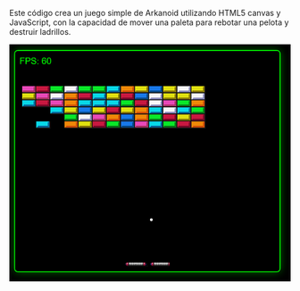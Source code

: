 Este código crea un juego simple de Arkanoid utilizando HTML5 canvas y JavaScript, con la capacidad de mover una paleta para rebotar una pelota y destruir ladrillos.

![Captura de Pantalla](https://github.com/bytesjotaeme/Arkanoid-Moderno-JavaScript/blob/main/preview0.PNG)

